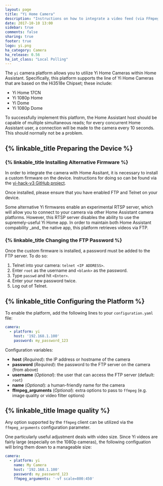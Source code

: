 ```yaml
---
layout: page
title: "Yi Home Camera"
description: "Instructions on how to integrate a video feed (via FFmpeg) as a camera within Home Assistant."
date: 2017-10-10 13:00
sidebar: true
comments: false
sharing: true
footer: true
logo: yi.png
ha_category: Camera
ha_release: 0.56
ha_iot_class: "Local Polling"
---
```


The `yi` camera platform allows you to utilize Yi Home Cameras within Home
Assistant. Specifically, this platform supports the line of Yi Home Cameras
that are based on the Hi3518e Chipset; these include:

* Yi Home 17CN
* Yi 1080p Home
* Yi Dome
* Yi 1080p Dome

To successfully implement this platform, the Home Assistant host should be
capable of multiple simultaneous reads; for every concurrent Home Assistant
user, a connection will be made to the camera every 10 seconds.
This should normally not be a problem.

## {% linkable_title Preparing the Device %}

### {% linkable_title Installing Alternative Firmware %}

In order to integrate the camera with Home Assitant, it is necessary to install
a custom firmware on the device. Instructions for doing so can be found via the
[yi-hack-v3 GitHub project](https://github.com/shadow-1/yi-hack-v3).

Once installed, please ensure that you have enabled FTP and Telnet on your
device.

<p class='note warning'>
Some alternative Yi firmwares enable an experimental RTSP server, which will
allow you to connect to your camera via other Home Assistant camera platforms.
However, this RTSP server disables the ability to use the supremely-useful Yi
Home app. In order to maintain both Home Assistant compability _and_ the native
app, this platform retrieves videos via FTP.
</p>

### {% linkable_title Changing the FTP Password %}

Once the custom firmware is installed, a password must be added to the FTP
server. To do so:

1. Telnet into your camera: `telnet <IP ADDRESS>`.
2. Enter `root` as the username and `<blank>` as the password.
3. Type `passwd` and hit `<Enter>`.
4. Enter your new password twice.
5. Log out of Telnet.

## {% linkable_title Configuring the Platform %}

To enable the platform, add the following lines to your
`configuration.yaml` file:

```yaml
camera:
  - platform: yi
    host: '192.168.1.100'
    password: my_password_123
```

Configuration variables:

- **host** (*Required*): the IP address or hostname of the camera
- **password** (*Required*): the password to the FTP server on the camera (from above)
- **username** (*Optional*): the user that can access the FTP server (default: `root`)
- **name** (*Optional*): a human-friendly name for the camera
- **ffmpeg_arguments** (*Optional*): extra options to pass to `ffmpeg` (e.g. image quality or video filter options)

## {% linkable_title Image quality %}

Any option supported by the `ffmpeg` client can be utilized via the
`ffmpeg_arguments` configuration parameter.

One particularly useful adjustment deals with video size. Since Yi videos are
fairly large (especially on the 1080p cameras), the following configuation will
bring them down to a manageable size:

```yaml
camera:
  - platform: yi
    name: My Camera
    host: '192.168.1.100'
    password: my_password_123
    ffmpeg_arguments: '-vf scale=800:450'
```
